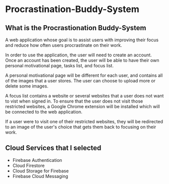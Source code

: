 # Procrastination-Buddy-System

## What is the Procrastionation Buddy-System
A web application whose goal is to assist users with improving their focus and reduce how often users procrastinate on their work.

In order to use the application, the user will need to create an account. Once an account has been created, the user will be able to have their own personal motivational page, tasks list, and focus list.

A personal motivational page will be different for each user, and contains all of the images that a user stores. The user can choose to upload more or delete some images.

A focus list contains a website or several websites that a user does not want to vist when signed in. To ensure that the user does not visit those restricted websites, a Google Chrome extension will be installed which will be connected to the web application.

If a user were to visit one of their restricted websites, they will be redirected to an image of the user's choice that gets them back to focusing on their work.


## Cloud Services that I selected 
- Firebase Authentication
- Cloud Firestore
- Cloud Storage for Firebase
- Firebase Cloud Messaging
